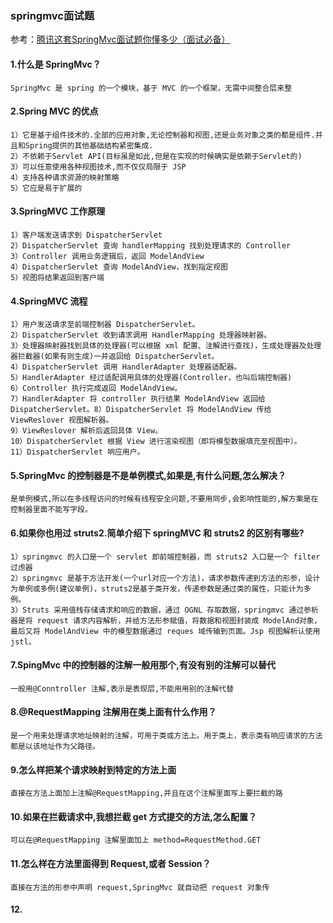 ### springmvc面试题

参考：[腾讯这套SpringMvc面试题你懂多少（面试必备）](https://juejin.im/post/5cc2de6f5188252d9109875d)

#### 1.什么是 SpringMvc？

    SpringMvc 是 spring 的一个模块，基于 MVC 的一个框架，无需中间整合层来整

#### 2.Spring MVC 的优点

    1）它是基于组件技术的.全部的应用对象,无论控制器和视图,还是业务对象之类的都是组件.并且和Spring提供的其他基础结构紧密集成.
    2）不依赖于Servlet API(目标虽是如此,但是在实现的时候确实是依赖于Servlet的)
    3）可以任意使用各种视图技术,而不仅仅局限于 JSP
    4）支持各种请求资源的映射策略
    5）它应是易于扩展的
    
#### 3.SpringMVC 工作原理

    1）客户端发送请求到 DispatcherServlet
    2）DispatcherServlet 查询 handlerMapping 找到处理请求的 Controller
    3）Controller 调用业务逻辑后，返回 ModelAndView
    4）DispatcherServlet 查询 ModelAndView，找到指定视图
    5）视图将结果返回到客户端
   
#### 4.SpringMVC 流程

    1）用户发送请求至前端控制器 DispatcherServlet。
    2）DispatcherServlet 收到请求调用 HandlerMapping 处理器映射器。
    3）处理器映射器找到具体的处理器(可以根据 xml 配置、注解进行查找)，生成处理器及处理器拦截器(如果有则生成)一并返回给 DispatcherServlet。
    4）DispatcherServlet 调用 HandlerAdapter 处理器适配器。
    5）HandlerAdapter 经过适配调用具体的处理器(Controller，也叫后端控制器)
    6）Controller 执行完成返回 ModelAndView。
    7）HandlerAdapter 将 controller 执行结果 ModelAndView 返回给 DispatcherServlet。8）DispatcherServlet 将 ModelAndView 传给 ViewReslover 视图解析器。
    9）ViewReslover 解析后返回具体 View。
    10）DispatcherServlet 根据 View 进行渲染视图（即将模型数据填充至视图中）。
    11）DispatcherServlet 响应用户。

#### 5.SpringMvc 的控制器是不是单例模式,如果是,有什么问题,怎么解决？

    是单例模式,所以在多线程访问的时候有线程安全问题,不要用同步,会影响性能的,解方案是在控制器里面不能写字段。
    
#### 6.如果你也用过 struts2.简单介绍下 springMVC 和 struts2 的区别有哪些?

    1）springmvc 的入口是一个 servlet 即前端控制器，而 struts2 入口是一个 filter 过虑器
    2）springmvc 是基于方法开发(一个url对应一个方法)，请求参数传递到方法的形参，设计为单例或多例(建议单例)，struts2是基于类开发，传递参数是通过类的属性，只能计为多例。
    3）Struts 采用值栈存储请求和响应的数据，通过 OGNL 存取数据，springmvc 通过参析器是将 request 请求内容解析，并给方法形参赋值，将数据和视图封装成 ModelAnd对象，最后又将 ModelAndView 中的模型数据通过 reques 域传输到页面。Jsp 视图解析认使用 jstl。
     
#### 7.SpingMvc 中的控制器的注解一般用那个,有没有别的注解可以替代

    一般用@Conntroller 注解,表示是表现层,不能用用别的注解代替
    
#### 8.@RequestMapping 注解用在类上面有什么作用？

    是一个用来处理请求地址映射的注解，可用于类或方法上。用于类上，表示类有响应请求的方法都是以该地址作为父路径。
     
#### 9.怎么样把某个请求映射到特定的方法上面

    直接在方法上面加上注解@RequestMapping,并且在这个注解里面写上要拦截的路
    
#### 10.如果在拦截请求中,我想拦截 get 方式提交的方法,怎么配置？

    可以在@RequestMapping 注解里面加上 method=RequestMethod.GET
    
#### 11.怎么样在方法里面得到 Request,或者 Session？

    直接在方法的形参中声明 request,SpringMvc 就自动把 request 对象传
    
#### 12.


